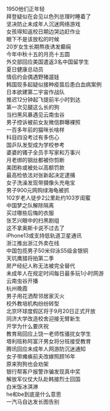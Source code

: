 1950他们正年轻  
拜登疑似在会见以色列总理时睡着了  
坚决防止未成年人沉迷网络游戏  
女孩得知返校日期边哭边赶作业  
眼下不是该放松的时候  
20岁女生长期熬夜诱发癫痫  
今年中秋十五的月亮十五圆  
外交部回应美国遣返3名中国留学生  
夏日健康总动员  
情侣约会偶遇野猪遛娃  
韩国现多起疑似接种疫苗后患白血病案例  
日本欲建第二宇宙作战队  
推迟12分钟起飞提前半小时到达  
第一次见腿这么长的狗  
当扫黑风暴遇见云南虫谷  
男子控诉被前女友微信群曝裸照  
一百多年前的猫咪长啥样  
科目四没考过有多伤心  
国乒队发型成为学校参考  
婆婆的镯子全员手写家和万事兴  
月老绑的钢丝都被你剪断  
美团称或被处以高额罚款  
最高检依法对张新起决定逮捕  
女子洗澡发现带摄像头充电宝  
男子900元网购绿海龟被抓  
102岁老人徒步2公里赴约103岁闺蜜  
中国梦之队解除隔离  
买过哪些后悔的衣服  
张艺兴眼中的扫黑剧组  
这不拿奥斯卡说不过去了  
iPhone13或支持低轨道卫星通讯  
浙江推出浙江外卖在线  
中国包揽男子50米仰泳S5级金银铜  
天坑鹰猎将拍第二季  
房产经纪人称无法被完全替代  
未成年人在规定时间每日最多玩1小时网游  
云南虫谷开播  
杭州晚霞  
男子用花洒帮邻居家灭火  
校外教培机构纷纷转型  
北京环球度假区将于9月20日正式开放  
同济大学改造校舍迎接无臂新生  
开学为什么要庆祝  
教育局回应上饶一老师性骚扰女学生  
塔利班称阿富汗男女将分班接受教育  
腾讯回应未成年人网游防沉迷通知  
女子带瘫痪前夫改嫁照顾16年  
原来狗狗也会劝架  
银行帮客户报警诈骗发现真中奖  
解放军仪仗大队赴韩接烈士回国  
白米饭冰淇淋  
he和be到底是什么意思  
一汽马自达发长图告别  
